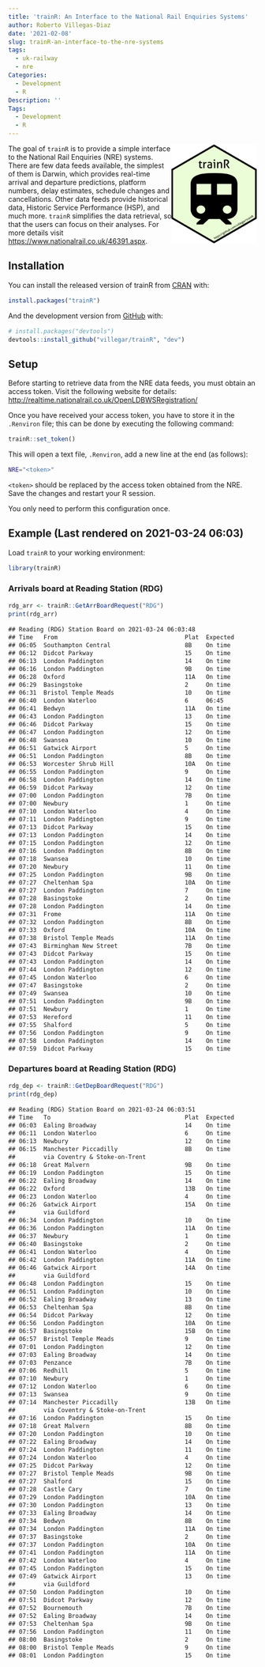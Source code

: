 ```yaml
---
title: 'trainR: An Interface to the National Rail Enquiries Systems'
author: Roberto Villegas-Diaz
date: '2021-02-08'
slug: trainR-an-interface-to-the-nre-systems
tags:
  - uk-railway
  - nre
Categories:
  - Development
  - R
Description: ''
Tags:
  - Development
  - R
---
```


<img src="https://raw.githubusercontent.com/villegar/trainR/main/inst/images/logo.png" alt="logo" align="right" height=200px/>

The goal of `trainR` is to provide a simple interface to the 
National Rail Enquiries (NRE) systems. There are few data feeds 
available, the simplest of them is Darwin, which provides real-time 
arrival and departure predictions, platform numbers, delay estimates, 
schedule changes and cancellations. Other data feeds provide historical 
data, Historic Service Performance (HSP), and much more. `trainR` 
simplifies the data retrieval, so that the users can focus on their 
analyses. For more details visit 
https://www.nationalrail.co.uk/46391.aspx.

## Installation

You can install the released version of trainR from [CRAN](https://CRAN.R-project.org) with:

``` r
install.packages("trainR")
```

And the development version from [GitHub](https://github.com/) with:

``` r
# install.packages("devtools")
devtools::install_github("villegar/trainR", "dev")
```

## Setup
Before starting to retrieve data from the NRE data feeds, you must obtain an access token. 
Visit the following website for details: http://realtime.nationalrail.co.uk/OpenLDBWSRegistration/

Once you have received your access token, you have to store it in the `.Renviron` file; this can be 
done by executing the following command:


```r
trainR::set_token()
```

This will open a text file, `.Renviron`, add a new line at the end (as follows):

```bash
NRE="<token>"
```

`<token>` should be replaced by the access token obtained from the NRE. Save the changes and restart 
your R session.

You only need to perform this configuration once.

## Example (Last rendered on 2021-03-24 06:03)

Load `trainR` to your working environment:

```r
library(trainR)
```

### Arrivals board at Reading Station (RDG)


```r
rdg_arr <- trainR::GetArrBoardRequest("RDG")
print(rdg_arr)
```

```
## Reading (RDG) Station Board on 2021-03-24 06:03:48
## Time   From                                    Plat  Expected
## 06:05  Southampton Central                     8B    On time
## 06:12  Didcot Parkway                          15    On time
## 06:13  London Paddington                       14    On time
## 06:16  London Paddington                       9B    On time
## 06:28  Oxford                                  11A   On time
## 06:29  Basingstoke                             2     On time
## 06:31  Bristol Temple Meads                    10    On time
## 06:40  London Waterloo                         6     06:45
## 06:41  Bedwyn                                  11A   On time
## 06:43  London Paddington                       13    On time
## 06:46  Didcot Parkway                          15    On time
## 06:47  London Paddington                       12    On time
## 06:48  Swansea                                 10    On time
## 06:51  Gatwick Airport                         5     On time
## 06:51  London Paddington                       8B    On time
## 06:53  Worcester Shrub Hill                    10A   On time
## 06:55  London Paddington                       9     On time
## 06:58  London Paddington                       14    On time
## 06:59  Didcot Parkway                          12    On time
## 07:00  London Paddington                       7B    On time
## 07:00  Newbury                                 1     On time
## 07:10  London Waterloo                         4     On time
## 07:11  London Paddington                       9     On time
## 07:13  Didcot Parkway                          15    On time
## 07:13  London Paddington                       14    On time
## 07:15  London Paddington                       12    On time
## 07:16  London Paddington                       8B    On time
## 07:18  Swansea                                 10    On time
## 07:20  Newbury                                 11    On time
## 07:25  London Paddington                       9B    On time
## 07:27  Cheltenham Spa                          10A   On time
## 07:27  London Paddington                       7     On time
## 07:28  Basingstoke                             2     On time
## 07:28  London Paddington                       14    On time
## 07:31  Frome                                   11A   On time
## 07:32  London Paddington                       8B    On time
## 07:33  Oxford                                  10A   On time
## 07:38  Bristol Temple Meads                    11A   On time
## 07:43  Birmingham New Street                   7B    On time
## 07:43  Didcot Parkway                          15    On time
## 07:43  London Paddington                       14    On time
## 07:44  London Paddington                       12    On time
## 07:45  London Waterloo                         6     On time
## 07:47  Basingstoke                             2     On time
## 07:49  Swansea                                 10    On time
## 07:51  London Paddington                       9B    On time
## 07:51  Newbury                                 1     On time
## 07:53  Hereford                                11    On time
## 07:55  Shalford                                5     On time
## 07:56  London Paddington                       9     On time
## 07:58  London Paddington                       14    On time
## 07:59  Didcot Parkway                          15    On time
```

### Departures board at Reading Station (RDG)


```r
rdg_dep <- trainR::GetDepBoardRequest("RDG")
print(rdg_dep)
```

```
## Reading (RDG) Station Board on 2021-03-24 06:03:51
## Time   To                                      Plat  Expected
## 06:03  Ealing Broadway                         14    On time
## 06:11  London Waterloo                         6     On time
## 06:13  Newbury                                 12    On time
## 06:15  Manchester Piccadilly                   8B    On time
##        via Coventry & Stoke-on-Trent           
## 06:18  Great Malvern                           9B    On time
## 06:19  London Paddington                       15    On time
## 06:22  Ealing Broadway                         14    On time
## 06:22  Oxford                                  13B   On time
## 06:23  London Waterloo                         4     On time
## 06:26  Gatwick Airport                         15A   On time
##        via Guildford                           
## 06:34  London Paddington                       10    On time
## 06:36  London Paddington                       11A   On time
## 06:37  Newbury                                 1     On time
## 06:40  Basingstoke                             2     On time
## 06:41  London Waterloo                         4     On time
## 06:42  London Paddington                       11A   On time
## 06:46  Gatwick Airport                         14A   On time
##        via Guildford                           
## 06:48  London Paddington                       15    On time
## 06:51  London Paddington                       10    On time
## 06:52  Ealing Broadway                         13    On time
## 06:53  Cheltenham Spa                          8B    On time
## 06:54  Didcot Parkway                          12    On time
## 06:56  London Paddington                       10A   On time
## 06:57  Basingstoke                             15B   On time
## 06:57  Bristol Temple Meads                    9     On time
## 07:01  London Paddington                       12    On time
## 07:03  Ealing Broadway                         14    On time
## 07:03  Penzance                                7B    On time
## 07:06  Redhill                                 5     On time
## 07:10  Newbury                                 1     On time
## 07:12  London Waterloo                         6     On time
## 07:13  Swansea                                 9     On time
## 07:14  Manchester Piccadilly                   13B   On time
##        via Coventry & Stoke-on-Trent           
## 07:16  London Paddington                       15    On time
## 07:18  Great Malvern                           8B    On time
## 07:20  London Paddington                       10    On time
## 07:22  Ealing Broadway                         14    On time
## 07:24  London Paddington                       11    On time
## 07:24  London Waterloo                         4     On time
## 07:25  Didcot Parkway                          12    On time
## 07:27  Bristol Temple Meads                    9B    On time
## 07:27  Shalford                                15    On time
## 07:28  Castle Cary                             7     On time
## 07:29  London Paddington                       10A   On time
## 07:30  London Paddington                       13    On time
## 07:33  Ealing Broadway                         14    On time
## 07:34  Bedwyn                                  8B    On time
## 07:34  London Paddington                       11A   On time
## 07:37  Basingstoke                             2     On time
## 07:37  London Paddington                       10A   On time
## 07:41  London Paddington                       11A   On time
## 07:42  London Waterloo                         4     On time
## 07:45  London Paddington                       15    On time
## 07:49  Gatwick Airport                         13    On time
##        via Guildford                           
## 07:50  London Paddington                       10    On time
## 07:51  Didcot Parkway                          12    On time
## 07:52  Bournemouth                             7B    On time
## 07:52  Ealing Broadway                         14    On time
## 07:53  Cheltenham Spa                          9B    On time
## 07:56  London Paddington                       11    On time
## 08:00  Basingstoke                             2     On time
## 08:00  Bristol Temple Meads                    9     On time
## 08:01  London Paddington                       15    On time
```
